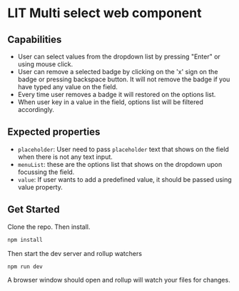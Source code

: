 # LIT Multi select web component

## Capabilities

- User can select values from the dropdown list by pressing "Enter" or using mouse click.
- User can remove a selected badge by clicking on the 'x' sign on the badge or pressing backspace button. It will not remove the badge if you have typed any value on the field.
- Every time user removes a badge it will restored on the options list.
- When user key in a value in the field, options list will be filtered accordingly.


## Expected properties

- `placeholder`: User need to pass `placeholder` text that shows on the field when there is not any text input.
- `menuList`: these are the options list that shows on the dropdown upon focussing the field.  
- `value`: If user wants to add a predefined value, it should be passed using value property.


## Get Started

Clone the repo. Then install.

```bash
npm install
```

Then start the dev server and rollup watchers

```bash
npm run dev
```

A browser window should open and rollup will watch your files for changes.